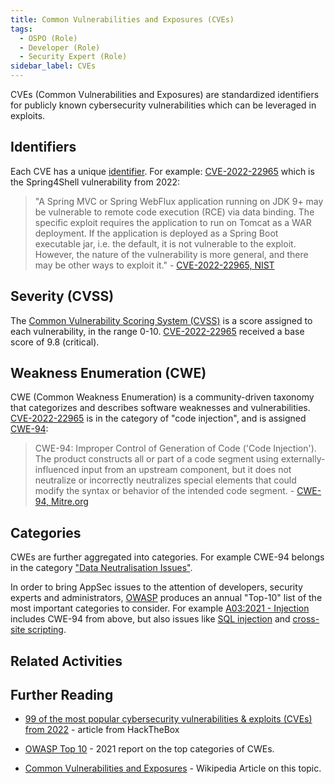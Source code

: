 ```yaml
---
title: Common Vulnerabilities and Exposures (CVEs)
tags: 
  - OSPO (Role)
  - Developer (Role)
  - Security Expert (Role)
sidebar_label: CVEs
---
```


CVEs (Common Vulnerabilities and Exposures) are standardized identifiers for publicly known cybersecurity vulnerabilities which can be leveraged in exploits.

## Identifiers

Each CVE has a unique [identifier](https://en.wikipedia.org/wiki/Common_Vulnerabilities_and_Exposures#CVE_identifiers).  For example: [CVE-2022-22965](https://nvd.nist.gov/vuln/detail/cve-2022-22965) which is the Spring4Shell vulnerability from 2022:

> "A Spring MVC or Spring WebFlux application running on JDK 9+ may be vulnerable to remote code execution (RCE) via data binding. The specific exploit requires the application to run on Tomcat as a WAR deployment. If the application is deployed as a Spring Boot executable jar, i.e. the default, it is not vulnerable to the exploit. However, the nature of the vulnerability is more general, and there may be other ways to exploit it." - [CVE-2022-22965, NIST](https://nvd.nist.gov/vuln/detail/cve-2022-22965)

## Severity (CVSS)

The [Common Vulnerability Scoring System (CVSS)](https://en.wikipedia.org/wiki/Common_Vulnerability_Scoring_System) is a score assigned to each vulnerability, in the range 0-10.  [CVE-2022-22965](https://nvd.nist.gov/vuln/detail/cve-2022-22965) received a base score of 9.8 (critical).  

## Weakness Enumeration (CWE)

CWE (Common Weakness Enumeration) is a community-driven taxonomy that categorizes and describes software weaknesses and vulnerabilities.  [CVE-2022-22965](https://nvd.nist.gov/vuln/detail/cve-2022-22965) is in the category of "code injection", and is assigned [CWE-94](https://cwe.mitre.org/data/definitions/94.html):

> CWE-94: Improper Control of Generation of Code ('Code Injection').  The product constructs all or part of a code segment using externally-influenced input from an upstream component, but it does not neutralize or incorrectly neutralizes special elements that could modify the syntax or behavior of the intended code segment. - [CWE-94, Mitre.org](https://cwe.mitre.org/data/definitions/94.html)

## Categories

CWEs are further aggregated into categories.  For example CWE-94 belongs in the category ["Data Neutralisation Issues"](https://cwe.mitre.org/data/definitions/137.html).  

In order to bring AppSec issues to the attention of developers, security experts and administrators, [OWASP](https://owasp.org) produces an annual "Top-10" list of the most important categories to consider.  For example [A03:2021 - Injection](https://owasp.org/Top10/A03_2021-Injection/) includes CWE-94 from above, but also issues like [SQL injection](https://en.wikipedia.org/wiki/SQL_injection) and [cross-site scripting](https://en.wikipedia.org/wiki/Cross-site_scripting).

## Related Activities

<BokTagList tag="CVE (Artifact)" filter="Activities" />

## Further Reading

- [99 of the most popular cybersecurity vulnerabilities & exploits (CVEs) from 2022](https://www.hackthebox.com/blog/most-popular-cybersecurity-vulnerabilities-and-exploits-from-2022) - article from HackTheBox

- [OWASP Top 10](https://owasp.org/Top10/) - 2021 report on the top categories of CWEs.

- [Common Vulnerabilities and Exposures](https://en.wikipedia.org/wiki/Common_Vulnerabilities_and_Exposures) - Wikipedia Article on this topic.
